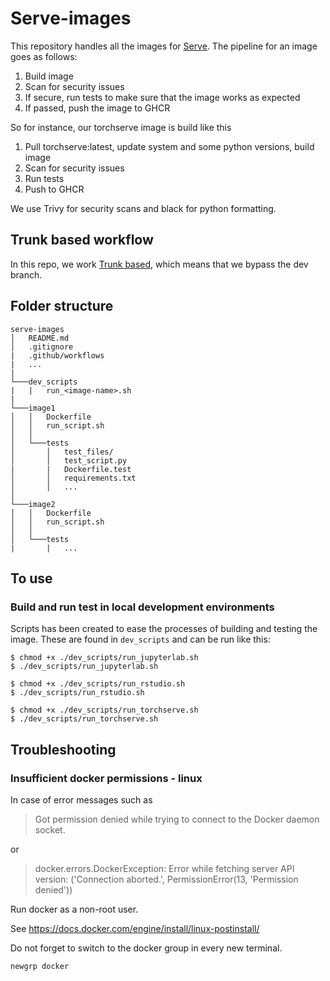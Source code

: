# Serve-images
This repository handles all the images for [Serve](https://github.com/ScilifelabDataCentre/stackn). 
The pipeline for an image goes as follows:
1. Build image
2. Scan for security issues 
3. If secure, run tests to make sure that the image works as expected
4. If passed, push the image to GHCR 

So for instance, our torchserve image is build like this
1. Pull torchserve:latest, update system and some python versions, build image
2. Scan for security issues
3. Run tests
4. Push to GHCR

We use Trivy for security scans and black for python formatting.

## Trunk based workflow
In this repo, we work [Trunk based](https://www.toptal.com/software/trunk-based-development-git-flow), which means that we bypass the dev branch.

## Folder structure
```
serve-images
│   README.md
│   .gitignore
|   .github/workflows
|   ...
|
└───dev_scripts
|   |   run_<image-name>.sh
|
└───image1
│   │   Dockerfile
│   │   run_script.sh
│   │
│   └───tests
│       │   test_files/
│       │   test_script.py
|       |   Dockerfile.test
│       │   requirements.txt
│       │   ...
│   
└───image2
│   │   Dockerfile
│   │   run_script.sh
│   │
│   └───tests
|       |   ...

```


## To use

### Build and run test in local development environments
Scripts has been created to ease the processes of building and testing the image. These are found in `dev_scripts` and can be run like this:

```
$ chmod +x ./dev_scripts/run_jupyterlab.sh
$ ./dev_scripts/run_jupyterlab.sh
```

```
$ chmod +x ./dev_scripts/run_rstudio.sh
$ ./dev_scripts/run_rstudio.sh
```

```
$ chmod +x ./dev_scripts/run_torchserve.sh
$ ./dev_scripts/run_torchserve.sh
```

## Troubleshooting

### Insufficient docker permissions - linux
In case of error messages such as

> Got permission denied while trying to connect to the Docker daemon socket.

or

> docker.errors.DockerException: Error while fetching server API version: ('Connection aborted.', PermissionError(13, 'Permission denied'))

Run docker as a non-root user.

See https://docs.docker.com/engine/install/linux-postinstall/

Do not forget to switch to the docker group in every new terminal.

```
newgrp docker
```
